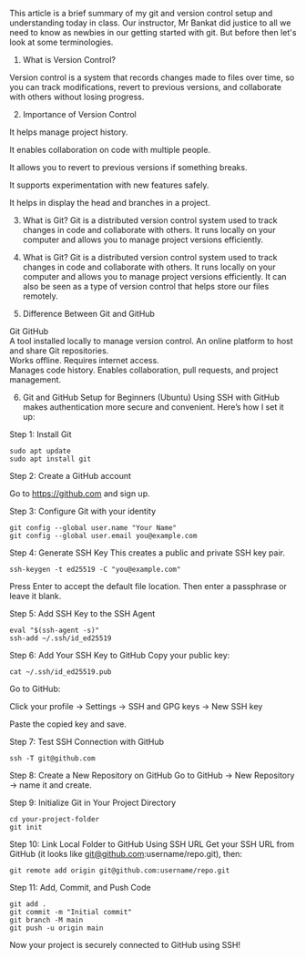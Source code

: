 This article is a brief summary of my git and version control setup and understanding today in class. Our instructor, Mr Bankat did justice to all we need to know as newbies in our getting started with git. But before then let's look at some terminologies.

1. What is Version Control?

Version control is a system that records changes made to files over time, so you can track modifications, revert to previous versions, and collaborate with others without losing progress.

2. Importance of Version Control

It helps manage project history.

It enables collaboration on code with multiple people.

It allows you to revert to previous versions if something breaks.

It supports experimentation with new features safely.

It helps in display the head and branches in a project.

3. What is Git?
   Git is a distributed version control system used to track changes in code and collaborate with others. It runs locally on your computer and allows you to manage project versions efficiently.

4. What is Git?
   Git is a distributed version control system used to track changes in code and collaborate with others. It runs locally on your computer and allows you to manage project versions efficiently.
   It can also be seen as a type of version control that helps store our files remotely.

5. Difference Between Git and GitHub

Git GitHub  
 A tool installed locally to manage version control. An online platform to host and share Git repositories.  
 Works offline. Requires internet access.  
 Manages code history. Enables collaboration, pull requests, and project management.

6. Git and GitHub Setup for Beginners (Ubuntu)
   Using SSH with GitHub makes authentication more secure and convenient. Here’s how I set it up:

Step 1: Install Git

```
sudo apt update  
sudo apt install git
```
Step 2: Create a GitHub account

Go to https://github.com and sign up.

Step 3: Configure Git with your identity

```
git config --global user.name "Your Name"  
git config --global user.email you@example.com
```

Step 4: Generate SSH Key
This creates a public and private SSH key pair.
```
ssh-keygen -t ed25519 -C "you@example.com"
```
Press Enter to accept the default file location. Then enter a passphrase or leave it blank.

Step 5: Add SSH Key to the SSH Agent
```
eval "$(ssh-agent -s)"  
ssh-add ~/.ssh/id_ed25519
```
Step 6: Add Your SSH Key to GitHub
Copy your public key:
```
cat ~/.ssh/id_ed25519.pub
```
Go to GitHub:

Click your profile → Settings → SSH and GPG keys → New SSH key

Paste the copied key and save.

Step 7: Test SSH Connection with GitHub
```
ssh -T git@github.com
```
Step 8: Create a New Repository on GitHub
Go to GitHub → New Repository → name it and create.

Step 9: Initialize Git in Your Project Directory

```
cd your-project-folder  
git init
```
Step 10: Link Local Folder to GitHub Using SSH URL
Get your SSH URL from GitHub (it looks like git@github.com:username/repo.git), then:

```
git remote add origin git@github.com:username/repo.git
```
Step 11: Add, Commit, and Push Code

```
git add .  
git commit -m "Initial commit"  
git branch -M main  
git push -u origin main
```


Now your project is securely connected to GitHub using SSH!
